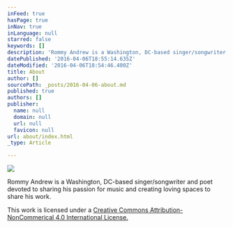 ```yaml
---
inFeed: true
hasPage: true
inNav: true
inLanguage: null
starred: false
keywords: []
description: 'Rommy Andrew is a Washington, DC-based singer/songwriter and poet devoted to sharing his passion for music and creating loving spaces to share his work.'
datePublished: '2016-04-06T18:55:14.635Z'
dateModified: '2016-04-06T18:54:46.400Z'
title: About
author: []
sourcePath: _posts/2016-04-06-about.md
published: true
authors: []
publisher:
  name: null
  domain: null
  url: null
  favicon: null
url: about/index.html
_type: Article

---
```

![](https://the-grid-user-content.s3-us-west-2.amazonaws.com/6814aca4-27b8-41a7-af70-3806a62301cc.png)

Rommy Andrew is a Washington, DC-based singer/songwriter and poet devoted to sharing his passion for music and creating loving spaces to share his work.

This work is licensed under a [Creative Commons Attribution-NonCommerical 4.0 International License.][0]

[0]: http://creativecommons.org/licenses/by-nc/4.0/